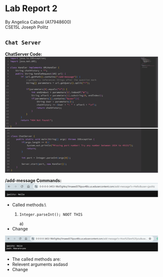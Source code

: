 # Lab Report 2
By Angelica Cabusi (A17948600)\
CSE15L Joseph Politz


## `Chat Server`
__ChatServer Code:__\
![Image](L2_code1.png)
![Image](L2_code2.png)

__/add-message Commands:__ \
![Image](L2_1.png)
- Called methods:\
    1) ```
       Integer.parseInt(); NOOT THIS
       ```
        a) 
- Change

![Image](L2_2.png)
- The called methods are:
- Relevent arguments asdasd
- Change

